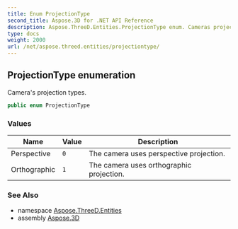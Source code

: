 ```yaml
---
title: Enum ProjectionType
second_title: Aspose.3D for .NET API Reference
description: Aspose.ThreeD.Entities.ProjectionType enum. Cameras projection types
type: docs
weight: 2000
url: /net/aspose.threed.entities/projectiontype/
---
```

## ProjectionType enumeration

Camera's projection types.

```csharp
public enum ProjectionType
```

### Values

| Name | Value | Description |
| --- | --- | --- |
| Perspective | `0` | The camera uses perspective projection. |
| Orthographic | `1` | The camera uses orthographic projection. |

### See Also

* namespace [Aspose.ThreeD.Entities](../../aspose.threed.entities/)
* assembly [Aspose.3D](../../)


